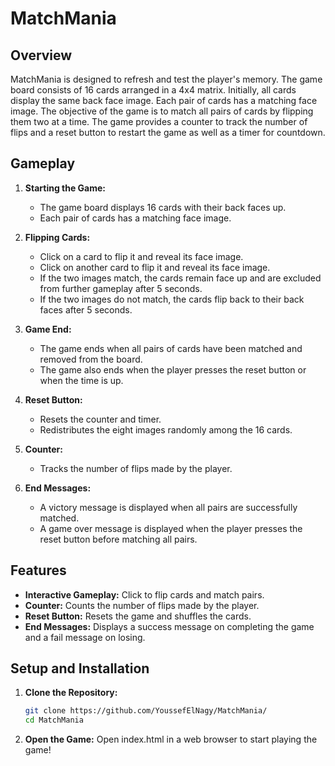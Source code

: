 # MatchMania

## Overview

MatchMania is designed to refresh and test the player's memory. The game board consists of 16 cards arranged in a 4x4 matrix. Initially, 
all cards display the same back face image. Each pair of cards has a matching face image. 
The objective of the game is to match all pairs of cards by flipping them two at a time. 
The game provides a counter to track the number of flips and a reset button to restart the game as well as a timer for countdown.

## Gameplay

1. **Starting the Game:**
   - The game board displays 16 cards with their back faces up.
   - Each pair of cards has a matching face image.

2. **Flipping Cards:**
   - Click on a card to flip it and reveal its face image.
   - Click on another card to flip it and reveal its face image.
   - If the two images match, the cards remain face up and are excluded from further gameplay after 5 seconds.
   - If the two images do not match, the cards flip back to their back faces after 5 seconds.

3. **Game End:**
   - The game ends when all pairs of cards have been matched and removed from the board.
   - The game also ends when the player presses the reset button or when the time is up.

4. **Reset Button:**
   - Resets the counter and timer.
   - Redistributes the eight images randomly among the 16 cards.

5. **Counter:**
   - Tracks the number of flips made by the player.

6. **End Messages:**
   - A victory message is displayed when all pairs are successfully matched.
   - A game over message is displayed when the player presses the reset button before matching all pairs.

## Features

- **Interactive Gameplay:** Click to flip cards and match pairs.
- **Counter:** Counts the number of flips made by the player.
- **Reset Button:** Resets the game and shuffles the cards.
- **End Messages:** Displays a success message on completing the game and a fail message on losing.

## Setup and Installation

1. **Clone the Repository:**
   ```sh
   git clone https://github.com/YoussefElNagy/MatchMania/
   cd MatchMania
2. **Open the Game:**
Open index.html in a web browser to start playing the game!
